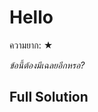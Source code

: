 # Hello

ความยาก: ★

*ข้อนี้ต้องมีเฉลยอีกหรอ?*

## Full Solution

<Spoiler>
  <S00Intro01 />
</Spoiler>
